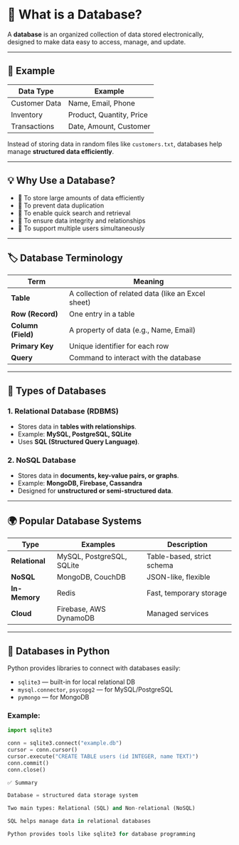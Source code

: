 # 🧠 What is a Database?

A **database** is an organized collection of data stored electronically, designed to make data easy to access, manage, and update.

---

## 📘 Example

| Data Type      | Example                     |
|----------------|-----------------------------|
| Customer Data  | Name, Email, Phone          |
| Inventory      | Product, Quantity, Price    |
| Transactions   | Date, Amount, Customer      |

Instead of storing data in random files like `customers.txt`, databases help manage **structured data efficiently**.

---

## 💡 Why Use a Database?

- 🔹 To store large amounts of data efficiently  
- 🔹 To prevent data duplication  
- 🔹 To enable quick search and retrieval  
- 🔹 To ensure data integrity and relationships  
- 🔹 To support multiple users simultaneously  

---

## 🏷️ Database Terminology

| Term           | Meaning |
|----------------|----------|
| **Table**          | A collection of related data (like an Excel sheet) |
| **Row (Record)**   | One entry in a table |
| **Column (Field)** | A property of data (e.g., Name, Email) |
| **Primary Key**    | Unique identifier for each row |
| **Query**          | Command to interact with the database |

---

## 🧩 Types of Databases

### 1. Relational Database (RDBMS)
- Stores data in **tables with relationships**.  
- Example: **MySQL, PostgreSQL, SQLite**  
- Uses **SQL (Structured Query Language)**.

### 2. NoSQL Database
- Stores data in **documents, key-value pairs, or graphs**.  
- Example: **MongoDB, Firebase, Cassandra**  
- Designed for **unstructured or semi-structured data**.

---

## 🌍 Popular Database Systems

| Type        | Examples                   | Description                |
|--------------|----------------------------|-----------------------------|
| **Relational** | MySQL, PostgreSQL, SQLite | Table-based, strict schema |
| **NoSQL**      | MongoDB, CouchDB          | JSON-like, flexible        |
| **In-Memory**  | Redis                    | Fast, temporary storage    |
| **Cloud**      | Firebase, AWS DynamoDB    | Managed services           |

---

## 🐍 Databases in Python

Python provides libraries to connect with databases easily:

- `sqlite3` — built-in for local relational DB  
- `mysql.connector`, `psycopg2` — for MySQL/PostgreSQL  
- `pymongo` — for MongoDB  

### Example:

```python
import sqlite3

conn = sqlite3.connect("example.db")
cursor = conn.cursor()
cursor.execute("CREATE TABLE users (id INTEGER, name TEXT)")
conn.commit()
conn.close()

✅ Summary

Database = structured data storage system

Two main types: Relational (SQL) and Non-relational (NoSQL)

SQL helps manage data in relational databases

Python provides tools like sqlite3 for database programming